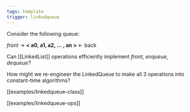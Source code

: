 ```yaml
---
tags: template
trigger: linkedqueue
---
```


Consider the following queue:

  _front_ -> **< a0, a1, a2, ... , an >** <- back

Can [[LinkedList]] operations efficiently implement _front, enqueue, dequeue?_ 

How might we re-engineer the LinkedQueue to make all 3 operations into constant-time algorithms?

[[examples/linkedqueue-class]]

[[examples/linkedqueue-ops]]